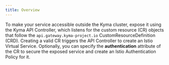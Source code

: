 ```yaml
---
title: Overview
---
```


To make your service accessible outside the Kyma cluster, expose it using the Kyma API Controller, which listens for the custom resource (CR) objects that follow the `api.gateway.kyma-project.io` CustomResourceDefinition (CRD). Creating a valid CR triggers the API Controller to create an Istio Virtual Service. Optionally, you can specify the **authentication** attribute of the CR to secure the exposed service and create an Istio Authentication Policy for it.
